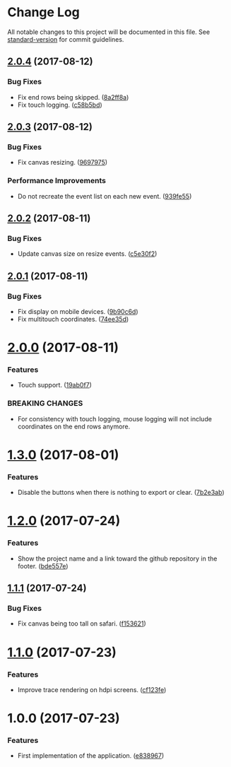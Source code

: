 # Change Log

All notable changes to this project will be documented in this file. See [standard-version](https://github.com/conventional-changelog/standard-version) for commit guidelines.

<a name="2.0.4"></a>
## [2.0.4](https://github.com/QuentinRoy/Track-Recorder/compare/v2.0.3...v2.0.4) (2017-08-12)


### Bug Fixes

* Fix end rows being skipped. ([8a2ff8a](https://github.com/QuentinRoy/Track-Recorder/commit/8a2ff8a))
* Fix touch logging. ([c58b5bd](https://github.com/QuentinRoy/Track-Recorder/commit/c58b5bd))



<a name="2.0.3"></a>
## [2.0.3](https://github.com/QuentinRoy/Track-Recorder/compare/v2.0.2...v2.0.3) (2017-08-12)


### Bug Fixes

* Fix canvas resizing. ([9697975](https://github.com/QuentinRoy/Track-Recorder/commit/9697975))


### Performance Improvements

* Do not recreate the event list on each new event. ([939fe55](https://github.com/QuentinRoy/Track-Recorder/commit/939fe55))



<a name="2.0.2"></a>
## [2.0.2](https://github.com/QuentinRoy/Track-Recorder/compare/v2.0.1...v2.0.2) (2017-08-11)


### Bug Fixes

* Update canvas size on resize events. ([c5e30f2](https://github.com/QuentinRoy/Track-Recorder/commit/c5e30f2))



<a name="2.0.1"></a>
## [2.0.1](https://github.com/QuentinRoy/Track-Recorder/compare/v2.0.0...v2.0.1) (2017-08-11)


### Bug Fixes

* Fix display on mobile devices. ([9b90c6d](https://github.com/QuentinRoy/Track-Recorder/commit/9b90c6d))
* Fix multitouch coordinates. ([74ee35d](https://github.com/QuentinRoy/Track-Recorder/commit/74ee35d))



<a name="2.0.0"></a>
# [2.0.0](https://github.com/QuentinRoy/Track-Recorder/compare/v1.3.0...v2.0.0) (2017-08-11)


### Features

* Touch support. ([19ab0f7](https://github.com/QuentinRoy/Track-Recorder/commit/19ab0f7))


### BREAKING CHANGES

* For consistency with touch logging, mouse logging will not include coordinates on the end rows anymore.



<a name="1.3.0"></a>
# [1.3.0](https://github.com/QuentinRoy/Track-Recorder/compare/v1.2.0...v1.3.0) (2017-08-01)


### Features

* Disable the buttons when there is nothing to export or clear. ([7b2e3ab](https://github.com/QuentinRoy/Track-Recorder/commit/7b2e3ab))



<a name="1.2.0"></a>
# [1.2.0](https://github.com/QuentinRoy/Track-Recorder/compare/v1.1.1...v1.2.0) (2017-07-24)


### Features

* Show the project name and a link toward the github repository in the footer. ([bde557e](https://github.com/QuentinRoy/Track-Recorder/commit/bde557e))



<a name="1.1.1"></a>
## [1.1.1](https://github.com/QuentinRoy/Trace-Record-App/compare/v1.1.0...v1.1.1) (2017-07-24)


### Bug Fixes

* Fix canvas being too tall on safari. ([f153621](https://github.com/QuentinRoy/Trace-Record-App/commit/f153621))



<a name="1.1.0"></a>
# [1.1.0](https://github.com/QuentinRoy/Trace-Record-App/compare/v1.0.0...v1.1.0) (2017-07-23)


### Features

* Improve trace rendering on hdpi screens. ([cf123fe](https://github.com/QuentinRoy/Trace-Record-App/commit/cf123fe))



<a name="1.0.0"></a>
# 1.0.0 (2017-07-23)


### Features

* First implementation of the application. ([e838967](https://github.com/QuentinRoy/Trace-Record-App/commit/e838967))
